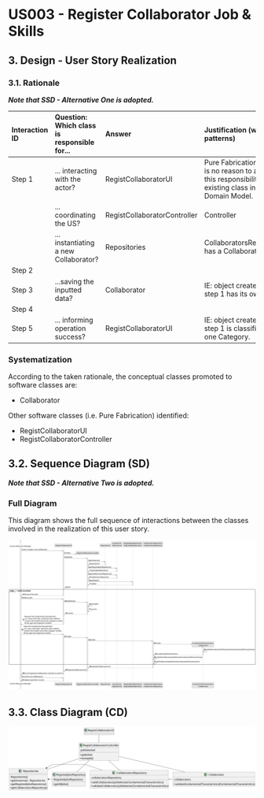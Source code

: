 # US003 - Register Collaborator Job & Skills

## 3. Design - User Story Realization 

### 3.1. Rationale

_**Note that SSD - Alternative One is adopted.**_

| Interaction ID | Question: Which class is responsible for...   | Answer                       | Justification (with patterns)                                                                                 |
|:-------------  |:----------------------------------------------|:-----------------------------|:--------------------------------------------------------------------------------------------------------------|
| Step 1  		 | 	... interacting with the actor?              | RegistCollaboratorUI         | Pure Fabrication: there is no reason to assign this responsibility to any existing class in the Domain Model. |
| 			  		 | 	... coordinating the US?                     | RegistCollaboratorController | Controller                                                                                                    |
| 			  		 | 	... instantiating a new Collaborator?        | Repositories                 | CollaboratorsRepository has a Collaborator.                                                                   |
| Step 2  		 | 							                                       |                              |                                                                                                               |
| Step 3  		 | 	...saving the inputted data?                 | Collaborator                 | IE: object created in step 1 has its own data.                                                                |
| Step 4  		 | 	                                             |                              |                                                        |
| Step 5  		 | 	... informing operation success?         | RegistCollaboratorUI                         | IE: object created in step 1 is classified in one Category.                                                   |

### Systematization ##

According to the taken rationale, the conceptual classes promoted to software classes are: 

* Collaborator

Other software classes (i.e. Pure Fabrication) identified: 

* RegistCollaboratorUI  
* RegistCollaboratorController


## 3.2. Sequence Diagram (SD)

_**Note that SSD - Alternative Two is adopted.**_

### Full Diagram

This diagram shows the full sequence of interactions between the classes involved in the realization of this user story.

![Sequence Diagram - Full](svg/us003-sequence-diagram-full.svg)

## 3.3. Class Diagram (CD)

![Class Diagram](svg/us003-class-diagram.svg)